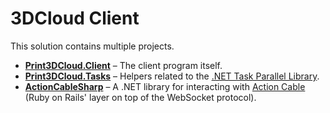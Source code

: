 # 3DCloud Client

This solution contains multiple projects.

- **[Print3DCloud.Client](Print3DCloud.Client/README.md)** &ndash; The client program itself.
- **[Print3DCloud.Tasks](Print3DCloud.Tasks/README.md)** &ndash; Helpers related to the [.NET Task Parallel Library](https://docs.microsoft.com/en-us/dotnet/standard/parallel-programming/task-parallel-library-tpl).
- **[ActionCableSharp](ActionCableSharp/README.md)** &ndash; A .NET library for interacting with [Action Cable](https://guides.rubyonrails.org/action_cable_overview.html) (Ruby on Rails' layer on top of the WebSocket protocol).